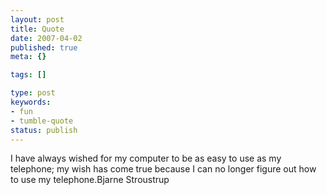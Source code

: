 ```yaml
---
layout: post
title: Quote
date: 2007-04-02
published: true
meta: {}

tags: []

type: post
keywords:
- fun
- tumble-quote
status: publish
---
```

<!-- blockquote  -->I have always wished for my computer to be as easy to use as my telephone; my wish has come true because I can no longer figure out how to use my telephone.<!-- endblockquote  -->Bjarne Stroustrup
